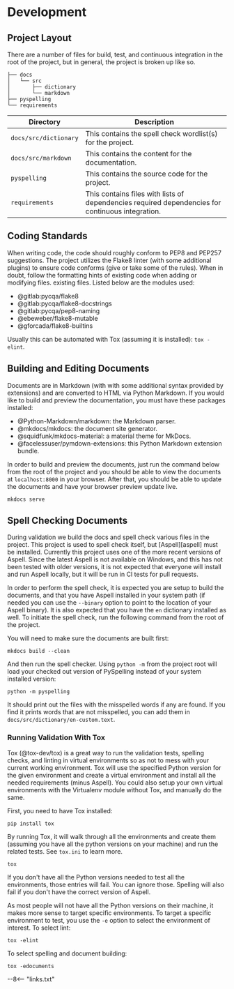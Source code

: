 # Development

## Project Layout

There are a number of files for build, test, and continuous integration in the root of the project, but in general, the project is broken up like so.

```
├── docs
│   └── src
│       ├── dictionary
│       └── markdown
├── pyspelling
└── requirements

```

Directory             | Description
--------------------- | -----------
`docs/src/dictionary` | This contains the spell check wordlist(s) for the project.
`docs/src/markdown`   | This contains the content for the documentation.
`pyspelling`          | This contains the source code for the project.
`requirements`        | This contains files with lists of dependencies required dependencies for continuous integration.

## Coding Standards

When writing code, the code should roughly conform to PEP8 and PEP257 suggestions.  The project utilizes the Flake8 linter (with some additional plugins) to ensure code conforms (give or take some of the rules).  When in doubt, follow the formatting hints of existing code when adding or modifying files. existing files.  Listed below are the modules used:

- @gitlab:pycqa/flake8
- @gitlab:pycqa/flake8-docstrings
- @gitlab:pycqa/pep8-naming
- @ebeweber/flake8-mutable
- @gforcada/flake8-builtins

Usually this can be automated with Tox (assuming it is installed): `tox -elint`.

## Building and Editing Documents

Documents are in Markdown (with with some additional syntax provided by extensions) and are converted to HTML via Python Markdown. If you would like to build and preview the documentation, you must have these packages installed:

- @Python-Markdown/markdown: the Markdown parser.
- @mkdocs/mkdocs: the document site generator.
- @squidfunk/mkdocs-material: a material theme for MkDocs.
- @facelessuser/pymdown-extensions: this Python Markdown extension bundle.

In order to build and preview the documents, just run the command below from the root of the project and you should be able to view the documents at `localhost:8000` in your browser. After that, you should be able to update the documents and have your browser preview update live.

```
mkdocs serve
```

## Spell Checking Documents

During validation we build the docs and spell check various files in the project. This project is used to spell check itself, but [Aspell][aspell] must be installed.  Currently this project uses one of the more recent versions of Aspell.  Since the latest Aspell is not available on Windows, and this has not been tested with older versions, it is not expected that everyone will install and run Aspell locally, but it will be run in CI tests for pull requests.

In order to perform the spell check, it is expected you are setup to build the documents, and that you have Aspell installed in your system path (if needed you can use the `--binary` option to point to the location of your Aspell binary). It is also expected that you have the `en` dictionary installed as well. To initiate the spell check, run the following command from the root of the project.

You will need to make sure the documents are built first:

```
mkdocs build --clean
```

And then run the spell checker. Using `python -m` from the project root will load your checked out version of PySpelling instead of your system installed version:

```
python -m pyspelling
```

It should print out the files with the misspelled words if any are found.  If you find it prints words that are not misspelled, you can add them in `docs/src/dictionary/en-custom.text`.

<!-- ## Validation Tests

In order to preserve good code health, a test suite has been put together with pytest (@pytest-dev/pytest). There are currently two kinds of tests: syntax and targeted.  To run these tests, you can use the following command:

```
python run_tests.py
``` -->

### Running Validation With Tox

Tox (@tox-dev/tox) is a great way to run the validation tests, spelling checks, and linting in virtual environments so as not to mess with your current working environment. Tox will use the specified Python version for the given environment and create a virtual environment and install all the needed requirements (minus Aspell).  You could also setup your own virtual environments with the Virtualenv module without Tox, and manually do the same.

First, you need to have Tox installed:

```
pip install tox
```

By running Tox, it will walk through all the environments and create them (assuming you have all the python versions on your machine) and run the related tests.  See `tox.ini` to learn more.

```
tox
```

If you don't have all the Python versions needed to test all the environments, those entries will fail.  You can ignore those.  Spelling will also fail if you don't have the correct version of Aspell.

As most people will not have all the Python versions on their machine, it makes more sense to target specific environments. To target a specific environment to test, you use the `-e` option to select the environment of interest.  To select lint:

```
tox -elint
```

<!-- To select PY37 unit tests (or other versions -- change accordingly):

```
tox -epy37
``` -->

To select spelling and document building:

```
tox -edocuments
```

<!-- ## Code Coverage

When running the validation tests through Tox, it is setup to track code coverage via the Coverage (@bitbucket:ned/coveragepy) module.  Coverage is run on each `pyxx-unittests` environment.  If you've made changes to the code, you can clear the old coverage data:

```
coverage erase
```

Then run each unit test environment to and coverage will be calculated. All the data from each run is merged together.  HTML is output for each file in `.tox/pyXX-unittests/tmp`.  You can use these to see areas that are not covered/exercised yet with testing.

You can checkout `tox.ini` to see how this is accomplished. -->

--8<-- "links.txt"
